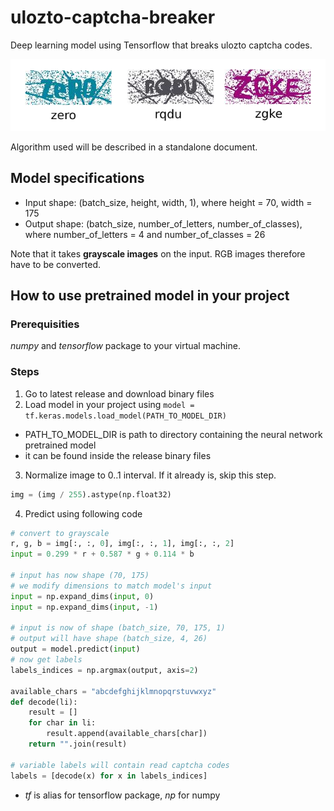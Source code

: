 # ulozto-captcha-breaker
Deep learning model using Tensorflow that breaks ulozto captcha codes.

![examples](docs/examples.png)

Algorithm used will be described in a standalone document.

## Model specifications
- Input shape: (batch_size, height, width, 1), where height = 70, width = 175
- Output shape: (batch_size, number_of_letters, number_of_classes), where number_of_letters = 4 and number_of_classes = 26

Note that it takes **grayscale images** on the input. RGB images therefore have to be converted.

## How to use pretrained model in your project
### Prerequisities
*numpy* and *tensorflow* package to your virtual machine.

### Steps
1. Go to latest release and download binary files
2. Load model in your project using ```model = tf.keras.models.load_model(PATH_TO_MODEL_DIR)```
  - PATH_TO_MODEL_DIR is path to directory containing the neural network pretrained model
  - it can be found inside the release binary files
3. Normalize image to 0..1 interval. If it already is, skip this step.
```python
img = (img / 255).astype(np.float32)
```
4. Predict using following code
```python
# convert to grayscale
r, g, b = img[:, :, 0], img[:, :, 1], img[:, :, 2]
input = 0.299 * r + 0.587 * g + 0.114 * b

# input has now shape (70, 175)
# we modify dimensions to match model's input
input = np.expand_dims(input, 0)
input = np.expand_dims(input, -1)

# input is now of shape (batch_size, 70, 175, 1)
# output will have shape (batch_size, 4, 26)
output = model.predict(input)
# now get labels
labels_indices = np.argmax(output, axis=2)

available_chars = "abcdefghijklmnopqrstuvwxyz"
def decode(li):
    result = []
    for char in li:
        result.append(available_chars[char])
    return "".join(result)

# variable labels will contain read captcha codes
labels = [decode(x) for x in labels_indices]
```
- *tf* is alias for tensorflow package, *np* for numpy

